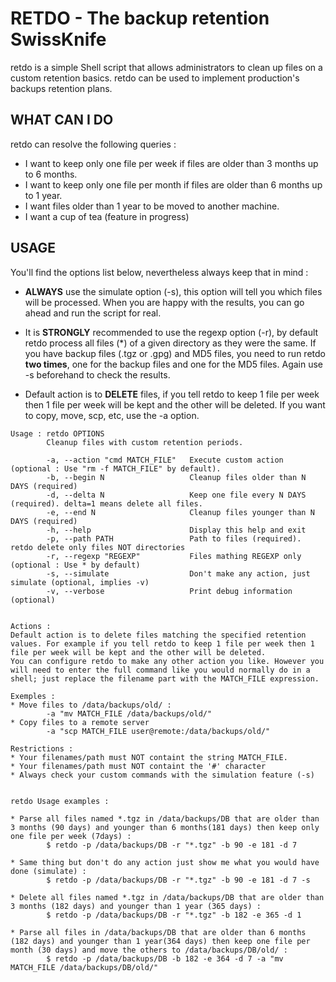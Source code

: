 # RETDO - The backup retention SwissKnife

retdo is a simple Shell script that allows administrators to clean up files on a custom retention basics. retdo can be used to implement production's backups retention plans.

## WHAT CAN I DO

retdo can resolve the following queries :

* I want to keep only one file per week if files are older than 3 months up to 6 months.
* I want to keep only one file per month if files are older than 6 months up to 1 year.
* I want files older than 1 year to be moved to another machine.
* I want a cup of tea (feature in progress)

## USAGE

You'll find the options list below, nevertheless always keep that in mind : 

* __ALWAYS__ use the simulate option (-s), this option will tell you which files will be processed. When you are happy with the results, you can go ahead and run the script for real.

* It is __STRONGLY__ recommended to use the regexp option (-r), by default retdo process all files (*) of a given directory as they were the same. If you have backup files (.tgz or .gpg) and MD5 files, you need to run retdo __two times__, one for the backup files and one for the MD5 files. Again use -s beforehand to check the results.

* Default action is to __DELETE__ files, if you tell retdo to keep 1 file per week then 1 file per week will be kept and the other will be deleted. If you want to copy, move, scp, etc, use the -a option.

```
Usage : retdo OPTIONS
        Cleanup files with custom retention periods.

        -a, --action "cmd MATCH_FILE"   Execute custom action (optional : Use "rm -f MATCH_FILE" by default).
        -b, --begin N                   Cleanup files older than N DAYS (required)
        -d, --delta N                   Keep one file every N DAYS (required). delta=1 means delete all files.
        -e, --end N                     Cleanup files younger than N DAYS (required)
        -h, --help                      Display this help and exit
        -p, --path PATH                 Path to files (required). retdo delete only files NOT directories
        -r, --regexp "REGEXP"           Files mathing REGEXP only (optional : Use * by default)
        -s, --simulate                  Don't make any action, just simulate (optional, implies -v)
        -v, --verbose                   Print debug information (optional)


Actions :
Default action is to delete files matching the specified retention values. For example if you tell retdo to keep 1 file per week then 1 file per week will be kept and the other will be deleted.
You can configure retdo to make any other action you like. However you will need to enter the full command like you would normally do in a shell; just replace the filename part with the MATCH_FILE expression.

Exemples :
* Move files to /data/backups/old/ :
        -a "mv MATCH_FILE /data/backups/old/"
* Copy files to a remote server
        -a "scp MATCH_FILE user@remote:/data/backups/old/"

Restrictions :
* Your filenames/path must NOT containt the string MATCH_FILE.
* Your filenames/path must NOT containt the '#' character
* Always check your custom commands with the simulation feature (-s)


retdo Usage examples :

* Parse all files named *.tgz in /data/backups/DB that are older than 3 months (90 days) and younger than 6 months(181 days) then keep only one file per week (7days) :
        $ retdo -p /data/backups/DB -r "*.tgz" -b 90 -e 181 -d 7

* Same thing but don't do any action just show me what you would have done (simulate) :
        $ retdo -p /data/backups/DB -r "*.tgz" -b 90 -e 181 -d 7 -s

* Delete all files named *.tgz in /data/backups/DB that are older than 3 months (182 days) and younger than 1 year (365 days) :
        $ retdo -p /data/backups/DB -r "*.tgz" -b 182 -e 365 -d 1

* Parse all files in /data/backups/DB that are older than 6 months (182 days) and younger than 1 year(364 days) then keep one file per month (30 days) and move the others to /data/backups/DB/old/ :
        $ retdo -p /data/backups/DB -b 182 -e 364 -d 7 -a "mv MATCH_FILE /data/backups/DB/old/"

```
